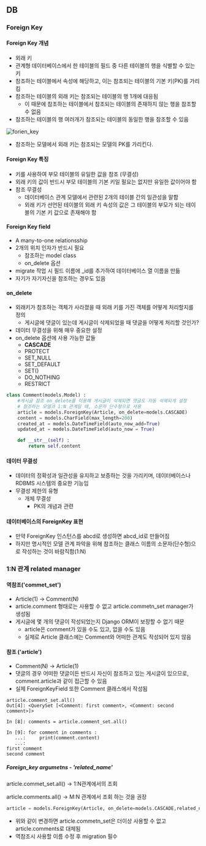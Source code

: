 ## DB

### Foreign Key 

#### Foreign Key 개념

- 외래 키
- 관계형 데이터베이스에서 한 테이블의 필드 중 다른 테이블의 행을 식별할 수 있는 키
- 참조하는 테이블에서 속성에 해당하고, 이는 참조되는 테이블의 기본 키(PK)를 가리킴
- 참조하는 테이블의 외래 키는 참조되는 테이블의 행 1개에 대응됨
  - 이  때문에 참조하는 테이블에서 참조되는 테이블의 존재하지 않는 행을 참조할 수 없음
- 참조하는 테이블의 행 여러개가 참조되는 테이블의 동일한 행을 참조할 수 있음

![forien_key](C:\Users\SAMSUNG\Desktop\forien_key.PNG)

- 참조하는 모델에서 외래 키는 참조되는 모델의 PK를 가리킨다.

#### Foreign Key 특징

- 키를 사용하여 부모 테이블의 유일한 값을 참조 (무결성)
- 외래 키의 값이 반드시 부모 테이블의 기본 키일 필요는 없지만 유일한 값이어야 함 
- 참조 무결성
  - 데이터베이스 관계 모델에서 관련된 2개의 테이블 간의 일관성을 말함
  - 외래 키가 선언된 테이블의 외래 키 속성의 값은 그 테이블의 부모가 되는 테이블의 기본 키 값으로 존재해야 함 

#### Foreign Key field

- A many-to-one relationsship
- 2개의 위치 인자가 반드시 필요
  - 참조하는 model class
  - on_delete 옵션
- migrate 작업 시 필드 이름에 _id를 추가하여 데이터베이스 열 이름을 만듦
- 자기가 자기자신을 참조하는 경우도 있음

#### on_delete

- 외래키가 참조하는 객체가 사라졌을 때 외래 키를 가진 객체를 어떻게 처리할지를 정의
  - 게시글에 댓글이 있는데 게시글이 삭제되었을 때 댓글을 어떻게 처리할 것인가?
- 데이터 무결성을 위해 매우 중요한 설정
- on_delete 옵션에 사용 가능한 값들
  - **CASCADE**
  - PROTECT
  - SET_NULL
  - SET_DEFAULT
  - SET()
  - DO_NOTHING
  - RESTRICT

```python
class Comment(models.Model) :
    #게시글 참조 on_delete를 이용해 게시글이 삭제되면 댓글도 자동 삭제되게 설정
    # 참조하는 모델과 1:N 관계일 때, 소문자 단수형으로 사용
    article = models.ForeignKey(Article, on_delete=models.CASCADE)
    content = models.CharField(max_length=200)
    created_at = models.DateTimeField(auto_now_add=True)
    updated_at = models.DateTimeField(auto_now = True)

    def __str__(self) :
        return self.content
```

#### 데이터 무결성

- 데이터의 정확성과 일관성을 유지하고 보증하는 것을 가리키며, 데이터베이스나 RDBMS 시스템의 중요한 기능임
- 무결성 제한의 유형
  - 개체 무결성
    - PK의 개념과 관련

#### 데이터베이스의 ForeignKey 표현

- 만약 ForeignKey 인스턴스를 abcd로 생성하면 abcd_id로 만들어짐
- 하지만 명시적인 모델 관계 파악을 위해 참조하는 클래스 이름의 소문자(단수형)으로 작성하는 것이 바람직함(1:N)

### 1:N 관계 related manager

#### 역참조('commet_set')

- Article(1) -> Comment(N)
- article.comment 형태로는 사용할 수 없고 article.commetn_set manager가 생성됨
- 게시글에 몇 개의 댓글이 작성되었는지 Django ORM이 보장할 수 없기 때문
  - article은 comment가 있을 수도 있고, 없을 수도 있음
  - 실제로 Article 클래스에는 Comment와 어떠한 관계도 작성되어 있지 않음

#### 참조 ('article')

- Comment(N) -> Article(1)
- 댓글의 경우 어떠한 댓글이든 반드시 자신이 참조하고 있는 게시글이 있으므로, comment.article과 같이 접근할 수 있음
- 실제 ForeignKeyField 또한 Comment 클래스에서 작성됨 

```sqlite
article.comment_set.all()
Out[4]: <QuerySet [<Comment: first comment>, <Comment: second comment>]>

In [8]: comments = article.comment_set.all()

In [9]: for comment in comments :
   ...:     print(comment.content)
   ...: 
first comment
second comment

```

##### Foreign_key argumetns  - 'related_name'

article.commet_set.all() -> 1:N관계에서의 조회

article.comments.all() -> M:N 관계에서 조회 하는 것을 권장 

```python
article = models.ForeignKey(Article, on_delete=models.CASCADE,related_name='comments')
```

- 위와 같이 변경하면 article.commetn_set은 더이상 사용할 수 없고 article.comments로 대체됨
- 역참조시 사용할 이름 수정 후 migration 필수 